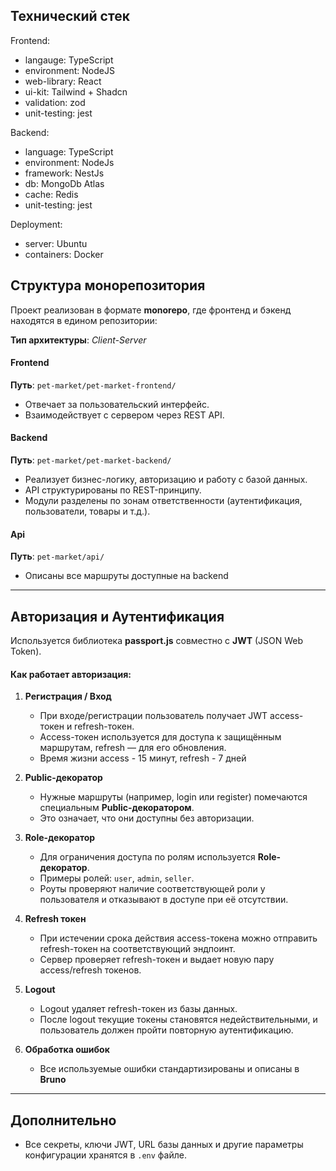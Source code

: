
## Технический стек
Frontend:
* langauge: TypeScript
* environment: NodeJS
* web-library: React
* ui-kit: Tailwind + Shadcn
* validation: zod
* unit-testing: jest

Backend:
* language: TypeScript
* environment: NodeJs
* framework: NestJs
* db: MongoDb Atlas
* cache: Redis
* unit-testing: jest

Deployment:
* server: Ubuntu
* containers: Docker

## Структура монорепозитория
Проект реализован в формате **monorepo**, где фронтенд и бэкенд находятся в едином репозитории:

**Тип архитектуры**: *Client-Server*
####  **Frontend**  
**Путь**: `pet-market/pet-market-frontend/`
- Отвечает за пользовательский интерфейс.
- Взаимодействует с сервером через REST API.
####  **Backend**  
**Путь**: `pet-market/pet-market-backend/`
- Реализует бизнес-логику, авторизацию и работу с базой данных.
- API структурированы по REST-принципу.
- Модули разделены по зонам ответственности (аутентификация, пользователи, товары и т.д.).
####  **Api**  
**Путь**: `pet-market/api/`
- Описаны все маршруты доступные на backend

---

##  Авторизация и Аутентификация

Используется библиотека **passport.js** совместно с **JWT** (JSON Web Token).

#### Как работает авторизация:

1. **Регистрация / Вход**
   - При входе/регистрации пользователь получает JWT access-токен и refresh-токен.
   - Access-токен используется для доступа к защищённым маршрутам, refresh — для его обновления.
   - Время жизни access - 15 минут, refresh - 7 дней

2. **Public-декоратор**
   - Нужные маршруты (например, login или register) помечаются специальным **Public-декоратором**.
   - Это означает, что они доступны без авторизации.

3. **Role-декоратор**
   - Для ограничения доступа по ролям используется **Role-декоратор**.
   - Примеры ролей: `user`, `admin`, `seller`.
   - Роуты проверяют наличие соответствующей роли у пользователя и отказывают в доступе при её отсутствии.

4. **Refresh токен**
   - При истечении срока действия access-токена можно отправить refresh-токен на соответствующий эндпоинт.
   - Сервер проверяет refresh-токен и выдает новую пару access/refresh токенов.

5. **Logout**
   - Logout удаляет refresh-токен из базы данных.
   - После logout текущие токены становятся недействительными, и пользователь должен пройти повторную аутентификацию.

6. **Обработка ошибок**
   - Все используемые ошибки стандартизированы и описаны в  **Bruno**

---

## Дополнительно

- Все секреты, ключи JWT, URL базы данных и другие параметры конфигурации хранятся в `.env` файле.